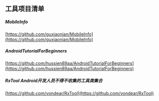 ##  工具项目清单  

#####  MobileInfo  
[https://github.com/guxiaonian/MobileInfo](https://github.com/guxiaonian/MobileInfo)  

#####  AndroidTutorialForBeginners  
[https://github.com/hussien89aa/AndroidTutorialForBeginners](https://github.com/hussien89aa/AndroidTutorialForBeginners)  


##### RxTool  Android开发人员不得不收集的工具类集合
[https://github.com/vondear/RxTool](https://github.com/vondear/RxTool)  

